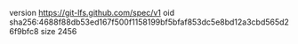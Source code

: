 version https://git-lfs.github.com/spec/v1
oid sha256:4688f88db53ed167f500f1158199bf5bfaf853dc5e8bd12a3cbd565d26f9bfc8
size 2456
